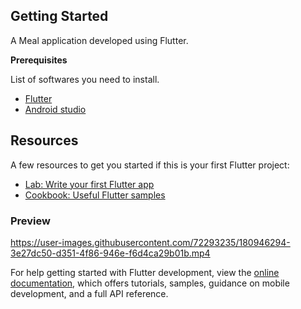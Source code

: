  ## Getting Started
A Meal application developed using Flutter.

 **Prerequisites**

 List of softwares you need to install.
 
 * [Flutter](http://flutter.dev/)
 * [Android studio](https://developer.android.com/studio)

## Resources

A few resources to get you started if this is your first Flutter project:

- [Lab: Write your first Flutter app](https://docs.flutter.dev/get-started/codelab)
- [Cookbook: Useful Flutter samples](https://docs.flutter.dev/cookbook)

 ### Preview
https://user-images.githubusercontent.com/72293235/180946294-3e27dc50-d351-4f86-946e-f6d4ca29b01b.mp4


For help getting started with Flutter development, view the
[online documentation](https://docs.flutter.dev/), which offers tutorials,
samples, guidance on mobile development, and a full API reference.

 
